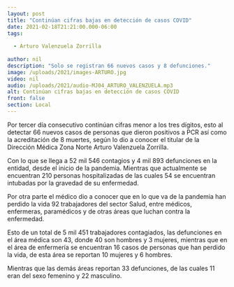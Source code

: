 ```yaml
---
layout: post
title: "Continúan cifras bajas en detección de casos COVID"
date: 2021-02-18T21:21:00.000-06:00
tags:
  
  - Arturo Valenzuela Zorrilla
  
author: nil
description: "Solo se registran 66 nuevos casos y 8 defunciones."
image: /uploads/2021/images-ARTURO.jpg
video: nil
audio: /uploads/2021/audio-MJ04_ARTURO_VALENZUELA.mp3
alt: Continúan cifras bajas en detección de casos COVID
front: false
section: Local
---
```


Por tercer día consecutivo continúan cifras menor a los tres dígitos, esto al detectar 66 nuevos casos de personas que dieron positivos a PCR así como la acreditación de 8 muertes, según lo dio a conocer el titular de la Dirección Médica Zona Norte Arturo Valenzuela Zorrilla.

Con lo que se llega a 52 mil 546 contagios y 4 mil 893 defunciones en la entidad, desde el inicio de la pandemia. Mientras que actualmente se encuentran  210 personas hospitalizadas de las cuales 54 se encuentran intubadas por la gravedad de su enfermedad.

Por otra parte el médico dio a conocer que en lo que va de la pandemia han perdido la vida 92 trabajadores del sector Salud, entre médicos, enfermeras, paramédicos y de otras áreas que luchan contra la enfermedad.

Esto de un total de 5 mil 451 trabajadores contagiados, las defunciones en el área médica son 43, donde 40 son hombres y 3 mujeres, mientras que en el área de enfermería se encuentran 16 casos de personas que han perdido la vida, de esta área se reportan 10 mujeres y 6 hombres.

Mientras que las demás áreas reportan 33 defunciones, de las cuales 11 eran del sexo femenino y 22 masculino.